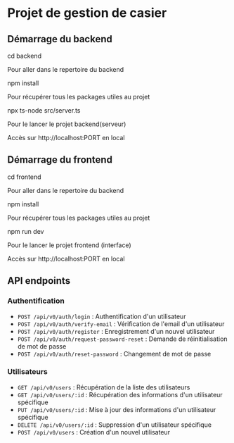 # Projet de gestion de casier 

## Démarrage du backend

cd backend

Pour aller dans le repertoire du backend


npm install

Pour récupérer tous les packages utiles au projet


npx ts-node src/server.ts

Pour le lancer le projet backend(serveur)

Accès sur http://localhost:PORT en local

## Démarrage du frontend

cd frontend

Pour aller dans le repertoire du backend


npm install

Pour récupérer tous les packages utiles au projet


npm run dev

Pour le lancer le projet frontend (interface)

Accès sur http://localhost:PORT en local


## API endpoints

### Authentification
- `POST /api/v0/auth/login` : Authentification d'un utilisateur
- `POST /api/v0/auth/verify-email` : Vérification de l'email d'un utilisateur
- `POST /api/v0/auth/register` : Enregistrement d'un nouvel utilisateur
- `POST /api/v0/auth/request-password-reset` : Demande de réinitialisation de mot de passe
- `POST /api/v0/auth/reset-password` : Changement de mot de passe

### Utilisateurs
- `GET /api/v0/users` : Récupération de la liste des utilisateurs
- `GET /api/v0/users/:id` : Récupération des informations d'un utilisateur spécifique
- `PUT /api/v0/users/:id` : Mise à jour des informations d'un utilisateur spécifique
- `DELETE /api/v0/users/:id` : Suppression d'un utilisateur spécifique
- `POST /api/v0/users` : Création d'un nouvel utilisateur